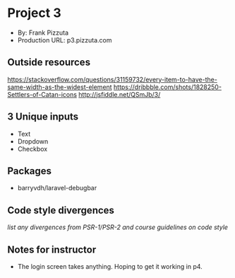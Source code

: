 # Project 3
+ By: Frank Pizzuta
+ Production URL: p3.pizzuta.com

## Outside resources
https://stackoverflow.com/questions/31159732/every-item-to-have-the-same-width-as-the-widest-element
https://dribbble.com/shots/1828250-Settlers-of-Catan-icons
http://jsfiddle.net/QSmJb/3/

## 3 Unique inputs
- Text
- Dropdown
- Checkbox

## Packages
- barryvdh/laravel-debugbar

## Code style divergences
*list any divergences from PSR-1/PSR-2 and course guidelines on code style*

## Notes for instructor
- The login screen takes anything. Hoping to get it working in p4.
